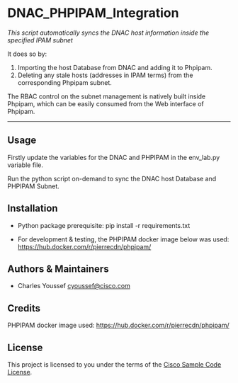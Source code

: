 # DNAC_PHPIPAM_Integration

*This script automatically syncs the DNAC host information inside the specified IPAM subnet*

It does so by:
1. Importing the host Database from DNAC and adding it to Phpipam.
2. Deleting any stale hosts (addresses in IPAM terms) from the corresponding Phpipam subnet.

The RBAC control on the subnet management is natively built inside Phpipam,
which can be easily consumed from the Web interface of Phpipam.

---
 

## Usage

Firstly update the variables for the DNAC and PHPIPAM in the env_lab.py variable file.

Run the python script on-demand to sync the DNAC host Database and PHPIPAM Subnet.

## Installation

- Python package prerequisite:
pip install -r requirements.txt

- For development & testing, the PHPIPAM docker image below was used:
https://hub.docker.com/r/pierrecdn/phpipam/


## Authors & Maintainers

- Charles Youssef <cyoussef@cisco.com>

## Credits

PHPIPAM docker image used:
https://hub.docker.com/r/pierrecdn/phpipam/


## License

This project is licensed to you under the terms of the [Cisco Sample Code License](./LICENSE).
